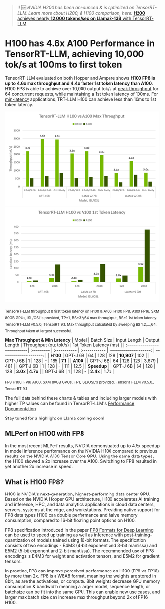 > :bangbang: :new: *NVIDIA H200 has been announced & is optimized on TensorRT-LLM. Learn more about H200, & H100 comparison, here:* [**H200** achieves nearly **12,000 tokens/sec on Llama2-13B** with TensorRT-LLM](./H200launch.md)



# H100 has 4.6x A100 Performance in TensorRT-LLM, achieving 10,000 tok/s at 100ms to first token

TensorRT-LLM evaluated on both Hopper and Ampere shows **H100 FP8 is up to 4.6x max throughput and 4.4x faster 1st token latency than A100**. H100 FP8 is able to achieve over 10,000 output tok/s at [peak throughput](https://nvidia.github.io/TensorRT-LLM/performance/perf-overview.html#h100-gpus-fp8) for 64 concurrent requests, while maintaining a 1st token latency of 100ms.  For [min-latency](https://nvidia.github.io/TensorRT-LLM/performance/perf-overview.html#id1) applications, TRT-LLM H100 can achieve less than 10ms to 1st token latency.


<img src="https://github.com/NVIDIA/TensorRT-LLM/blob/rel/docs/source/blogs/media/TRT_LLM_v0-5-0_H100vA100_tps.png?raw=true" alt="max throughput" width="500" height="auto">
<img src="https://github.com/NVIDIA/TensorRT-LLM/blob/rel/docs/source/blogs/media/TRT_LLM_v0-5-0_H100vA100_1st.png?raw=true" alt="1st token latency" width="500" height="auto">

<sub>TensorRT-LLM throughput & first token latency on H100 & A100. H100 FP8, A100 FP16, SXM 80GB GPUs, ISL/OSL's provided, TP=1, BS=32/64 max throughput, BS=1 1st token latency. TensorRT-LLM v0.5.0, TensorRT 9.1. </sub>
<sub>Max throughput calculated by sweeping BS 1,2,...,64. Throughput taken at largest successful.</sub>

**Max Throughput & Min Latency**
| Model                        | Batch Size | Input Length | Output Length | Throughput (out tok/s) | 1st Token Latency (ms) |
| :--------------------------- | :--------- | :----------- | :------------ | ---------------------: | ---------------------: |
| **H100**
| GPT-J 6B                     | 64         | 128          | 128           |             **10,907** |                    102 |
| GPT-J 6B                     | 1          | 128          | -             |                    185 |                **7.1** |
| **A100** |
| GPT-J 6B                     | 64         | 128          | 128           |                  3,679 |                    481 |
| GPT-J 6B                     | 1          | 128          | -             |                    111 |                   12.5 |
| **Speedup** |
| GPT-J 6B                     | 64         | 128          | 128           |               **3.0x** |               **4.7x** |
| GPT-J 6B                     | 1          | 128          | -             |               **2.4x** |                   1.7x |

<sub>FP8 H100, FP16 A100, SXM 80GB GPUs, TP1, ISL/OSL's provided, TensorRT-LLM v0.5.0., TensorRT 9.1</sub>

The full data behind these charts & tables and including larger models with higher TP values can be found in TensorRT-LLM's [Performance Documentation](https://nvidia.github.io/TensorRT-LLM/performance/perf-overview.html#performance-of-tensorrt-llm)

Stay tuned for a highlight on Llama coming soon!

## MLPerf on H100 with FP8
In the most recent MLPerf results, NVIDIA demonstrated up to 4.5x speedup in model inference performance on the NVIDIA H100 compared to previous results on the NVIDIA A100 Tensor Core GPU. Using the same data types, the H100 showed a 2x increase over the A100. Switching to FP8 resulted in yet another 2x increase in speed.

## What is H100 FP8?
H100 is NVIDIA's next-generation, highest-performing data center GPU. Based on the NVIDIA Hopper GPU architecture, H100 accelerates AI training and inference, HPC, and data analytics applications in cloud data centers, servers, systems at the edge, and workstations. Providing native support for FP8 data types H100 can double performance and halve memory consumption, compared to 16-bit floating point options on H100.

FP8 specification introduced in the paper [FP8 Formats for Deep Learning](https://arxiv.org/abs/2209.05433) can be used to speed up training as well as inference with post-training-quantization of models trained using 16-bit formats. The specification consists of two encodings - E4M3 (4-bit exponent and 3-bit mantissa) and E5M2 (5-bit exponent and 2-bit mantissa). The recommended use of FP8 encodings is E4M3 for weight and activation tensors, and E5M2 for gradient tensors.

In practice, FP8 can improve perceived performance on H100 (FP8 vs FP16) by more than 2x. FP8 is a W8A8 format, meaning the weights are stored in 8bit, as are the activations, or compute. 8bit weights decrease GPU memory consumption & bandwidth meaning a larger model, sequence length, or batchsize can be fit into the same GPU. This can enable new use cases, and larger max batch size can increase max throughput beyond 2x of FP16 H100.
